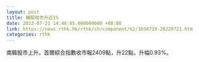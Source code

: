 ```yaml
---
layout: post
title: 韓股收市升近1%
date: 2022-07-21 14:48:05.000000000 +08:00
link: https://news.rthk.hk/rthk/ch/component/k2/1658719-20220721.htm
categories: rthk
---
```


南韓股市上升。首爾綜合指數收市報2409點，升22點，升幅0.93%。
